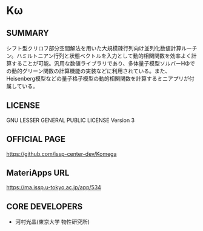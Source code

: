# Kω 

## SUMMARY 

 シフト型クリロフ部分空間解法を用いた大規模疎行列向け並列化数値計算ルーチン。ハミルトニアン行列と状態ベクトルを入力として動的相関関数を効率よく計算することが可能。汎用な数値ライブラリであり、多体量子模型ソルバーHΦでの動的グリーン関数の計算機能の実装などに利用されている。また、Heisenberg模型などの量子格子模型の動的相関関数を計算するミニアプリが付属している。

## LICENSE 

 GNU LESSER GENERAL PUBLIC LICENSE Version 3

## OFFICIAL PAGE 

 https://github.com/issp-center-dev/Komega

## MateriApps URL 

 https://ma.issp.u-tokyo.ac.jp/app/534

## CORE DEVELOPERS 

- 河村光晶(東京大学 物性研究所)
